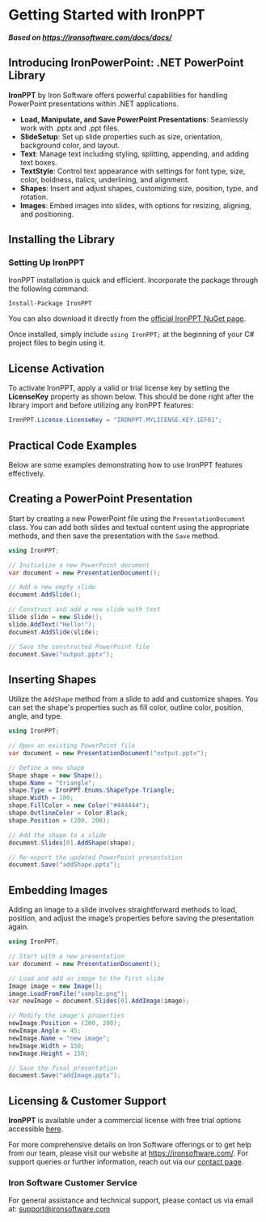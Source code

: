 # Getting Started with IronPPT

***Based on <https://ironsoftware.com/docs/docs/>***


## Introducing IronPowerPoint: .NET PowerPoint Library

**IronPPT** by Iron Software offers powerful capabilities for handling PowerPoint presentations within .NET applications.

- **Load, Manipulate, and Save PowerPoint Presentations**: Seamlessly work with .pptx and .ppt files.
- **SlideSetup**: Set up slide properties such as size, orientation, background color, and layout.
- **Text**: Manage text including styling, splitting, appending, and adding text boxes.
- **TextStyle**: Control text appearance with settings for font type, size, color, boldness, italics, underlining, and alignment.
- **Shapes**: Insert and adjust shapes, customizing size, position, type, and rotation.
- **Images**: Embed images into slides, with options for resizing, aligning, and positioning.

## Installing the Library

### Setting Up IronPPT

IronPPT installation is quick and efficient. Incorporate the package through the following command:

```shell
Install-Package IronPPT
```

You can also download it directly from the [official IronPPT NuGet page](https://www.nuget.org/packages/IronPPT).

Once installed, simply include `using IronPPT;` at the beginning of your C# project files to begin using it.

## License Activation

To activate IronPPT, apply a valid or trial license key by setting the **LicenseKey** property as shown below. This should be done right after the library import and before utilizing any IronPPT features:

```csharp
IronPPT.License.LicenseKey = "IRONPPT.MYLICENSE.KEY.1EF01";
```

## Practical Code Examples

Below are some examples demonstrating how to use IronPPT features effectively.

## Creating a PowerPoint Presentation

Start by creating a new PowerPoint file using the `PresentationDocument` class. You can add both slides and textual content using the appropriate methods, and then save the presentation with the `Save` method.

```csharp
using IronPPT;

// Initialize a new PowerPoint document
var document = new PresentationDocument();

// Add a new empty slide
document.AddSlide();

// Construct and add a new slide with text
Slide slide = new Slide();
slide.AddText("Hello!");
document.AddSlide(slide);

// Save the constructed PowerPoint file
document.Save("output.pptx");
```

## Inserting Shapes

Utilize the `AddShape` method from a slide to add and customize shapes. You can set the shape's properties such as fill color, outline color, position, angle, and type.

```csharp
using IronPPT;

// Open an existing PowerPoint file
var document = new PresentationDocument("output.pptx");

// Define a new shape
Shape shape = new Shape();
shape.Name = "triangle";
shape.Type = IronPPT.Enums.ShapeType.Triangle;
shape.Width = 100;
shape.FillColor = new Color("#444444");
shape.OutlineColor = Color.Black;
shape.Position = (200, 200);

// Add the shape to a slide
document.Slides[0].AddShape(shape);

// Re-export the updated PowerPoint presentation
document.Save("addShape.pptx");
```

## Embedding Images

Adding an image to a slide involves straightforward methods to load, position, and adjust the image’s properties before saving the presentation again.

```csharp
using IronPPT;

// Start with a new presentation
var document = new PresentationDocument();

// Load and add an image to the first slide
Image image = new Image();
image.LoadFromFile("sample.png");
var newImage = document.Slides[0].AddImage(image);

// Modify the image's properties
newImage.Position = (200, 200);
newImage.Angle = 45;
newImage.Name = "new image";
newImage.Width = 150;
newImage.Height = 150;

// Save the final presentation
document.Save("addImage.pptx");
```

## Licensing & Customer Support

**IronPPT** is available under a commercial license with free trial options accessible [here](https://ironsoftware.com/ppt/trial-license).

For more comprehensive details on Iron Software offerings or to get help from our team, please visit our website at <https://ironsoftware.com/>. For support queries or further information, reach out via our [contact page](https://ironsoftware.com/#live-chat-support).

### Iron Software Customer Service

For general assistance and technical support, please contact us via email at: <support@ironsoftware.com>